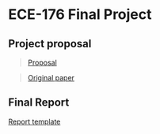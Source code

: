 # ECE-176 Final Project
## Project proposal
> [Proposal](Images-and-Documents/Project_Proposal___ECE_176__5_.pdf)

> [Original paper](Images-and-Documents/OG_paper.pdf)


## Final Report
[Report template](Images-and-Documents/Project_Report___ECE_176.pdf)
